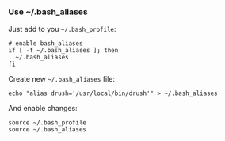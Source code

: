 ### Use ~/.bash_aliases
Just add to you `~/.bash_profile`:

    # enable bash_aliases
    if [ -f ~/.bash_aliases ]; then
    . ~/.bash_aliases
    fi

Create new `~/.bash_aliases` file:

    echo "alias drush='/usr/local/bin/drush'" > ~/.bash_aliases


And enable changes:

    source ~/.bash_profile
    source ~/.bash_aliases
